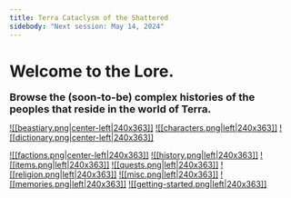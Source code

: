 ```yaml
---
title: Terra Cataclysm of the Shattered
sidebody: "Next session: May 14, 2024"
---
```

# Welcome to the Lore.
<font size=4><b>Browse the (soon-to-be) complex histories of the peoples that reside in the world of Terra.</b></font>
 
<a href="World/Beastiary/Beastiary.md">![[beastiary.png|center-left|240x363]]</a>
<a href="World/Characters/Characters.md">![[characters.png|left|240x363]]</a>
<a href="World/Dictionary/Dictionary.md">![[dictionary.png|center-left|240x363]]</a>

<a href="World/Factions/Factions/Factions.md">![[factions.png|center-left|240x363]]</a>
<a href="World/History/History.md">![[history.png|left|240x363]]</a>
<a href="World/Items/Items.md">![[items.png|left|240x363]]</a>
<a href="World/Quests/Quests.md">![[quests.png|left|240x363]]</a>
<a href="World/Religion/Religion.md">![[religion.png|left|240x363]]</a>
<a href="World/Misc/Misc.md">![[misc.png|left|240x363]]</a>
<a href="World/Memories/Memories.md">![[memories.png|left|240x363]]</a>
<a href="World/Memories/Getting-Started.md">![[getting-started.png|left|240x363]]</a>